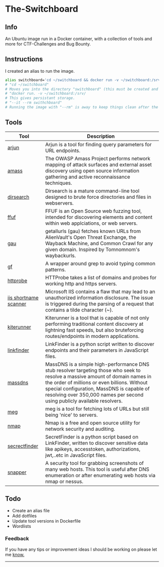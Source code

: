 # The-Switchboard

## Info
An Ubuntu image run in a Docker container, with a collection of tools and more for CTF-Challenges and Bug Bounty.

## Instructions
I created an alias to run the image.

```bash
alias switchboard='cd ~/switchboard && docker run -v ~/switchboard:/srv/ -it --rm swithcboard'
# "cd ~/switchboard"
# Moves you into the directory "switchboard" (this must be created and have the Dockerfile).
# "docker run. -v ~/switchboard:/srv/
# This gives persistant storage.
# "--it --rm swithchboard"
# Running the image with "--rm" is away to keep things clean after the image is shutdown.
```
## Tools

| Tool | Description |
| --- | --- |
| [arjun](https://github.com/s0md3v/Arjun) | Arjun is a tool for finding query parameters for URL endpoints. |
| [amass](https://github.com/OWASP/Amass) | The OWASP Amass Project performs network mapping of attack surfaces and external asset discovery using open source information gathering and active reconnaissance techniques. |
| [dirsearch](https://github.com/maurosoria/dirsearch) | Dirsearch is a mature command-line tool designed to brute force directories and files in webservers. |
| [ffuf](https://github.com/ffuf/ffuf/blob/master/README.md) | FFUF is an Open Source web fuzzing tool, intended for discovering elements and content within web applciations, or web servers. |
| [gau](https://github.com/lc/gau) | getallurls (gau) fetches known URLs from AlienVault's Open Threat Exchange, the Wayback Machine, and Common Crawl for any given domain. Inspired by Tomnomnom's waybackurls.|
| [gf](https://github.com/tomnomnom/gf) | A wrapper around grep to avoid typing common patterns. |
| [httprobe](https://github.com/tomnomnom/httprobe) | HTTProbe takes a list of domains and probes for working http and https servers. |
| [iis shortname scanner](https://github.com/irsdl/IIS-ShortName-Scanner) | Microsoft IIS contains a flaw that may lead to an unauthorized information disclosure. The issue is triggered during the parsing of a request that contains a tilde character (~). |
| [kiterunner](https://github.com/assetnote/kiterunner) | Kiterunner is a tool that is capable of not only performing traditional content discovery at lightning fast speeds, but also bruteforcing routes/endpoints in modern applications. |
| [linkfinder](https://github.com/GerbenJavado/LinkFinder) | LinkFinder is a python script written to discover endpoints and their parameters in JavaScript files. |
| [massdns](https://github.com/blechschmidt/massdns) | MassDNS is a simple high-performance DNS stub resolver targeting those who seek to resolve a massive amount of domain names in the order of millions or even billions. Without special configuration, MassDNS is capable of resolving over 350,000 names per second using publicly available resolvers. |
| [meg](https://github.com/tomnomnom/meg) | meg is a tool for fetching lots of URLs but still being 'nice' to servers. |
| [nmap](https://nmap.org/) | Nmap is a free and open source utility for network security and auditing. |
| [secrectfinder](https://github.com/m4ll0k/SecretFinder) | SecretFinder is a python script based on LinkFinder, written to discover sensitive data like apikeys, accesstoken, authorizations, jwt,..etc in JavaScript files. |
| [snapper](https://github.com/dxa4481/Snapper) | A security tool for grabbing screenshots of many web hosts. This tool is useful after DNS enumeration or after enumerating web hosts via nmap or nessus. |

## Todo
 - Create an alias file
 - Add dotfiles
 - Update tool versions in Dockerfile
 - Wordlists

### Feedback
If you have any tips or improvement ideas I should be working on please let me [know.](https://github.com/D1al-T0ne/Fetch-n-Scrape/issues)

---
